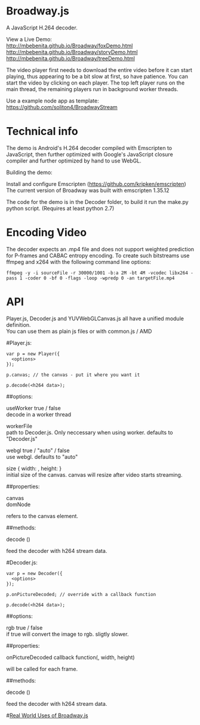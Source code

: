 Broadway.js
===========
A JavaScript H.264 decoder.


View a Live Demo:  
http://mbebenita.github.io/Broadway/foxDemo.html  
http://mbebenita.github.io/Broadway/storyDemo.html  
http://mbebenita.github.io/Broadway/treeDemo.html  

The video player first needs to download the entire video before it can start playing, thus appearing to be a bit slow at first, so have patience. You can start the video by clicking on each player. The top left player runs on the main thread, the remaining players run in background worker threads.

Use a example node app as template:  
https://github.com/soliton4/BroadwayStream  

Technical info
==============

The demo is Android's H.264 decoder compiled with Emscripten to JavaScript, then further optimized with
Google's JavaScript closure compiler and further optimized by hand to use WebGL.

Building the demo:

Install and configure Emscripten (https://github.com/kripken/emscripten)  
The current version of Broadway was built with emscripten 1.35.12  

The code for the demo is in the Decoder folder, to build it run the make.py python script. (Requires at least python 2.7)

Encoding Video
==============

The decoder expects an .mp4 file and does not support weighted prediction for P-frames and CABAC entropy encoding. To create such bitstreams use ffmpeg and x264 with the following command line options:

```
ffmpeg -y -i sourceFile -r 30000/1001 -b:a 2M -bt 4M -vcodec libx264 -pass 1 -coder 0 -bf 0 -flags -loop -wpredp 0 -an targetFile.mp4
```

API
===

Player.js, Decoder.js and YUVWebGLCanvas.js all have a unified module definition.  
You can use them as plain js files or with common.js / AMD  

#Player.js:  

```
var p = new Player({
  <options>
});

p.canvas; // the canvas - put it where you want it

p.decode(<h264 data>);
```

##options:  

useWorker true / false  
decode in a worker thread  

workerFile <string>  
path to Decoder.js. Only neccessary when using worker. defaults to "Decoder.js"  

webgl true / "auto" / false  
use webgl. defaults to "auto"  

size { width: <num>, height: <num> }  
initial size of the canvas. canvas will resize after video starts streaming.  

##properties:  

canvas  
domNode  

refers to the canvas element.  

##methods:  

decode (<bin>)

feed the decoder with h264 stream data.  


#Decoder.js:  

```
var p = new Decoder({
  <options>
});

p.onPictureDecoded; // override with a callback function

p.decode(<h264 data>);
```

##options:  

rgb true / false  
if true will convert the image to rgb. sligtly slower.  

##properties:  

onPictureDecoded  callback function(<bin>, width, height)

will be called for each frame.

##methods:  

decode (<bin>)

feed the decoder with h264 stream data.  


#[Real World Uses of Broadway.js](https://github.com/mbebenita/Broadway/wiki/Real-World-Uses)

